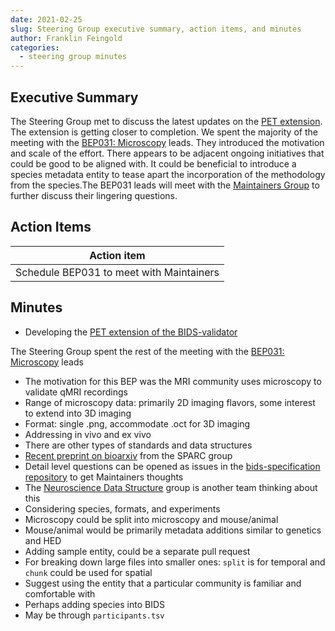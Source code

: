 ```yaml
---
date: 2021-02-25
slug: Steering Group executive summary, action items, and minutes
author: Franklin Feingold
categories:
  - steering group minutes
---
```


<!-- more -->

## Executive Summary

The Steering Group met to discuss the latest updates on the [PET extension](https://github.com/bids-standard/bids-specification/pull/633). The extension is getting closer to completion. We spent the majority of the meeting with the [BEP031: Microscopy](https://docs.google.com/document/d/1Nlu6QVQrbOQtdtcRarsONbX5SrOubXWBvkV37LRRqrc/edit) leads. They introduced the motivation and scale of the effort. There appears to be adjacent ongoing initiatives that could be good to be aligned with. It could be beneficial to introduce a species metadata entity to tease apart the incorporation of the methodology from the species.The BEP031 leads will meet with the [Maintainers Group](https://github.com/bids-standard/bids-specification/blob/master/DECISION-MAKING.md#maintainers-group) to further discuss their lingering questions.

## Action Items

| Action item                              |
| ---------------------------------------- |
| Schedule BEP031 to meet with Maintainers |

## Minutes

- Developing the [PET extension of the BIDS-validator](https://github.com/bids-standard/bids-validator/tree/bep_009)

The Steering Group spent the rest of the meeting with the [BEP031: Microscopy](https://docs.google.com/document/d/1Nlu6QVQrbOQtdtcRarsONbX5SrOubXWBvkV37LRRqrc/edit) leads

- The motivation for this BEP was the MRI community uses microscopy to validate qMRI recordings
- Range of microscopy data: primarily 2D imaging flavors, some interest to extend into 3D imaging
- Format: single .png, accommodate .oct for 3D imaging
- Addressing in vivo and ex vivo
- There are other types of standards and data structures
- [Recent preprint on bioarxiv](https://www.biorxiv.org/content/10.1101/2021.02.10.430563v2) from the SPARC group
- Detail level questions can be opened as issues in the [bids-specification repository](https://github.com/bids-standard/bids-specification) to get Maintainers thoughts
- The [Neuroscience Data Structure](https://github.com/INCF/neuroscience-data-structure/issues) group is another team thinking about this
- Considering species, formats, and experiments
- Microscopy could be split into microscopy and mouse/animal
- Mouse/animal would be primarily metadata additions similar to genetics and HED
- Adding sample entity, could be a separate pull request
- For breaking down large files into smaller ones: `split` is for temporal and `chunk` could be used for spatial
- Suggest using the entity that a particular community is familiar and comfortable with
- Perhaps adding species into BIDS
- May be through `participants.tsv`
